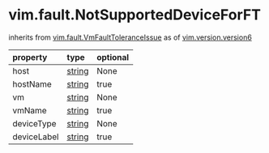 vim.fault.NotSupportedDeviceForFT
=================================
inherits from [vim.fault.VmFaultToleranceIssue](docs/vim.fault.VmFaultToleranceIssue.md)
as of [vim.version.version6](docs/vim.version.md)

| property | type | optional |
|:---------|:-----|:---------|
| host | [string](string.md "string") | None |
| hostName | [string](string.md "string") | true |
| vm | [string](string.md "string") | None |
| vmName | [string](string.md "string") | true |
| deviceType | [string](string.md "string") | None |
| deviceLabel | [string](string.md "string") | true |
